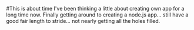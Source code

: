 #This is about time
I've been thinking a little about creating
own app for a long time now. Finally getting
around to creating a node.js app... still have
a good fair length to stride... not nearly getting
all the holes filled.

